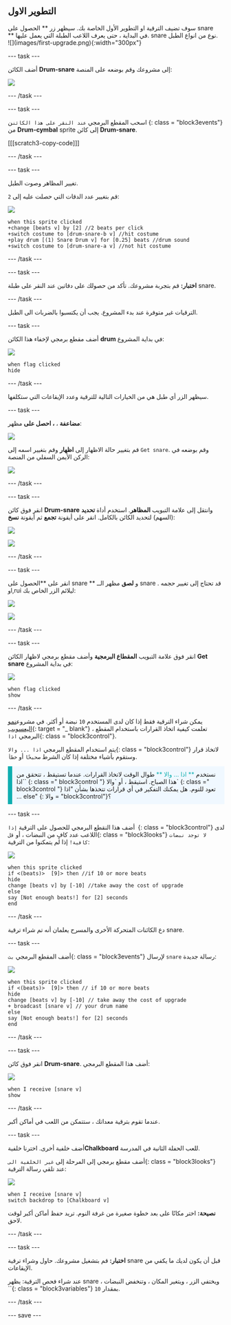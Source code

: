 ## التطوير الاول

<div style="display: flex; flex-wrap: wrap">
<div style="flex-basis: 200px; flex-grow: 1; margin-right: 15px;">
سوف تضيف الترقية او التطوير الأول الخاصة بك. سيظهر زر ** الحصول على snare ** في البداية ، حتى يعرف اللاعب الطبلة التي يعمل عليها.
snare نوع من انواع الطبل.
</div>
<div>
![](images/first-upgrade.png){:width="300px"}
</div>
</div>

--- task ---

أضف الكائن **Drum-snare** إلى مشروعك وقم بوضعه على المنصة:

![](images/snare-stage.png)

--- /task ---

--- task ---

اسحب المقطع البرمجي `عند النقر على هذا الكائن`ن {: class = "block3events"} من **Drum-cymbal** sprite إلى كائن **Drum-snare**.

[[[scratch3-copy-code]]]

--- /task ---

--- task ---

تغيير المظاهر وصوت الطبل.

قم بتغيير عدد الدقات التي حصلت عليه إلى `2`:

![](images/snare-icon.png)

```blocks3
when this sprite clicked
+change [beats v] by [2] //2 beats per click
+switch costume to [drum-snare-b v] //hit costume
+play drum [(1) Snare Drum v] for [0.25] beats //drum sound
+switch costume to [drum-snare-a v] //not hit costume
```

--- /task ---

--- task ---

**اختبار:** قم بتجربة مشروعك. تأكد من حصولك على دقاتين عند النقر على طبلة snare.

--- /task ---

الترقيات غير متوفرة عند بدء المشروع. يجب أن يكتسبوا بالضربات الى الطبل.

--- task ---

أضف مقطع برمجي لإخفاء هذا الكائن **drum** في بداية المشروع:

![](images/snare-icon.png)

```blocks3
when flag clicked
hide
```

--- /task ---

سيظهر الزر أي طبل هي من الخيارات التالية للترقية وعدد الإيقاعات التي ستكلفها.

--- task ---

**مضاعفة** ، **، احصل على** مظهر:

![](images/duplicate-get.png)

قم بتغيير حالة الاظهار إلى **اظهار** وقم بتغيير اسمه إلى `Get snare`. وقم بوضعه في الركن الأيمن السفلي من المنصة:

![](images/get-snare.png)

--- /task ---

--- task ---

انقر فوق كائن **Drum-snare** وانتقل إلى علامة التبويب **المظاهر**. استخدم أداة **تحديد** (السهم) لتحديد الكائن بالكامل. انقر على أيقونة **تجمع** ثم أيقونة **نسخ**:

![](images/snare-icon.png)

![](images/copy-costume.png)

--- /task ---

--- task ---

انقر على **الحصول على snare ** و **لصق** مظهر الــ snare  . قد تحتاج إلى تغيير حجمه وl,rui ليلائم الزر الخاص بك:

![](images/get-snare-icon.png)

![](images/paste-costume.png)

--- /task ---

--- task ---

انقر فوق علامة التبويب **المقطاع البرمجية** وأضف مقطع برمجي لاظهار الكائن **Get snare** في بداية المشروع:

![](images/get-snare-icon.png)

```blocks3
when flag clicked
show
```

--- /task ---

يمكن شراء الترقية فقط إذا كان لدى المستخدم `10` نبضة أو أكثر. في مشروع[نمو اليعسوبب](https://projects.raspberrypi.org/en/projects/grow-a-dragonfly){: target = "_ blank"} ، تعلمت كيفية اتخاذ القرارات باستخدام المقطع البرمجي `اذا`{: class = "block3control"}.

يتم استخدام المقطع البرمجي `اذا ... والا`{: class = "block3control"} لاتخاذ قرار وستقوم بأشياء مختلفة إذا كان الشرط `صحيحًا` أو `خطأ`.

<p style="border-left: solid; border-width:10px; border-color: #0faeb0; background-color: aliceblue; padding: 10px;">
نستخدم <span style="color: #0faeb0">** اذا ... والا **</span> طوال الوقت لاتخاذ القرارات. عندما تستيقظ ، تتحقق من `اذا` {: class =" block3control "} هذا الصباح. استيقظ ، أو `والا` {: class =" block3control "} تعود للنوم. هل يمكنك التفكير في أي قرارات تتخذها بشأن "اذا ... else" {: والا = "block3control"}؟ 
</p>

--- task ---

أضف هذا النقطع البرمجي للحصول على الترقية `إذا `{: class = "block3control"} لدى اللاعب عدد كافٍ من النبضات ، أو `قل`{: class = "block3looks"} `لا توجد نبضات كافية!` إذا لم يتمكنوا من الترقية:

![](images/get-snare-icon.png)

```blocks3
when this sprite clicked
if <(beats)>  [9]> then //if 10 or more beats
hide
change [beats v] by [-10] //take away the cost of upgrade
else
say [Not enough beats!] for [2] seconds 
end
```

--- /task ---

دع الكائنات المتحركة الأخرى والمسرح يعلمان أنه تم شراء ترقية snare.

--- task ---

أضف المقطع البرمجي ` بث `{: class = "block3events"} لإرسال `snare` رسالة جديدة:

![](images/get-snare-icon.png)

```blocks3
when this sprite clicked
if <(beats)>  [9]> then // if 10 or more beats
hide
change [beats v] by [-10] // take away the cost of upgrade
+ broadcast [snare v] // your drum name
else
say [Not enough beats!] for [2] seconds 
end
```

--- /task ---

--- task ---

انقر فوق كائن **Drum-snare**. أضف هذا المقطع البرمجي:

![](images/snare-icon.png)

```blocks3
when I receive [snare v]
show
```

--- /task ---

عندما تقوم بترقية معداتك ، ستتمكن من اللعب في أماكن أكبر.

--- task ---

أضف خلفية أخرى. اخترنا خلفية**Chalkboard** للعب الحفلة الثانية في المدرسة.

أضف مقطع برمجي إلى المرحلة إلى `غير الخلفية الى`{: class = "block3looks"} عند تلقي رسالة الترقية:

![](images/stage-icon.png)

```blocks3
when I receive [snare v]
switch backdrop to [Chalkboard v]
```

**نصيحة:** اختر مكانًا على بعد خطوة صغيرة من غرفة النوم. تريد حفظ أماكن أكبر لوقت لاحق.

--- /task ---

--- task ---

**اختبار:** قم بتشغيل مشروعك. حاول وشراء ترقية snare قبل أن يكون لديك ما يكفي من الإيقاعات.

عند شراء فحص الترقية: يظهر snare ، ويختفي الزر ، ويتغير المكان ، وتنخفض النبضات ``{: class = "block3variables"} بمقدار `10`.

--- /task ---

--- save ---
